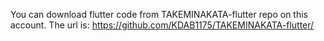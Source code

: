 You can download flutter code from TAKEMINAKATA-flutter repo on this account. The url is: https://github.com/KDAB1175/TAKEMINAKATA-flutter/
